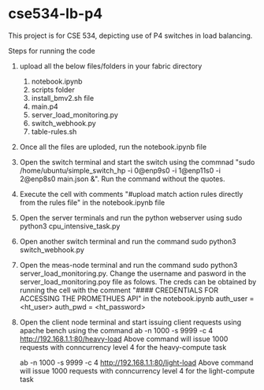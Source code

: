 # cse534-lb-p4
This project is for CSE 534, depicting use of P4 switches in load balancing.

Steps for running the code

1. upload all the below files/folders in your fabric directory
    1.  notebook.ipynb 
    2. scripts folder
    3. install_bmv2.sh file
    4. main.p4
    5. server_load_monitoring.py
    6. switch_webhook.py
    7. table-rules.sh 
2. Once all the files are uploded, run the notebook.ipynb file
3. Open the switch terminal and start the switch using the commnad "sudo /home/ubuntu/simple_switch_hp -i 0@enp9s0 -i 1@enp11s0 -i 2@enp8s0 main.json &". Run the command without the quotes.
4. Execute the cell with comments "#upload match action rules directly from the rules file" in the notebook.ipynb file
5. Open the server terminals and run the python webserver using sudo python3 cpu_intensive_task.py
6. Open another switch terminal and run the  command sudo python3 switch_webhook.py
7. Open the meas-node terminal and run the command sudo python3 server_load_monitoring.py. Change the username and pasword in the server_load_monitoring.poy file as folows. The creds can be obtained by running the cell with the comment "#### CREDENTIALS FOR ACCESSING THE PROMETHUES API" in the notebook.ipynb
    auth_user = <ht_user>
    auth_pwd = <ht_password>
8. Open the client node terminal  and start issuing client requests using apache bench using the command 
    ab -n 1000 -s 9999 -c 4 http://192.168.1.1:80/heavy-load
    Above command will issue 1000 requests with conncurrency level 4 for the heavy-compute task

    ab -n 1000 -s 9999 -c 4 http://192.168.1.1:80/light-load
    Above command will issue 1000 requests with conncurrency level 4 for the light-compute task